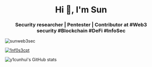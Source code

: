 <h1 align="center">Hi 👋, I'm Sun</h1>
<h3 align="center">Security researcher | Pentester | Contributor at #Web3 security #Blockchain #DeFi #InfoSec</h3>

<p align="left"> <img src="https://komarev.com/ghpvc/?username=sunweb3sec&label=Profile%20views&color=0080ff&&style=flat" alt="sunweb3sec" /> </p>

<p align="left"> <a href="https://twitter.com/1nf0s3cpt" target="blank"><img src="https://img.shields.io/twitter/follow/1nf0s3cpt?label=Follow&style=social" alt="1nf0s3cpt" /></a> </p>

![y1cunhui's GitHub stats](https://github-readme-stats.vercel.app/api?username=sunweb3sec&count_private=true&show_icons=true&theme=tokyonight)
